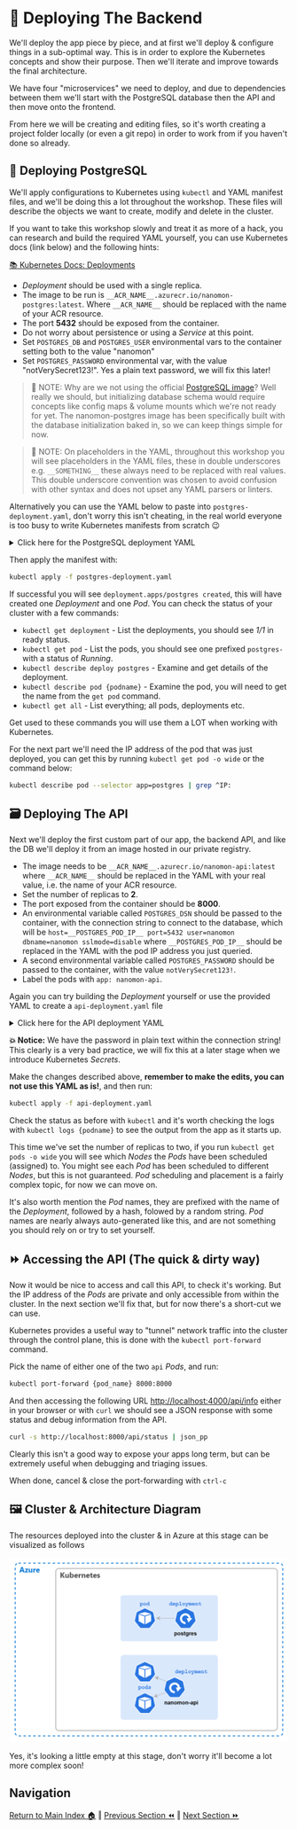 # 🚀 Deploying The Backend

We'll deploy the app piece by piece, and at first we'll deploy & configure things in a sub-optimal way. This is in order
to explore the Kubernetes concepts and show their purpose. Then we'll iterate and improve towards the final
architecture.

We have four "microservices" we need to deploy, and due to dependencies between them we'll start with the PostgreSQL
database then the API and then move onto the frontend.

From here we will be creating and editing files, so it's worth creating a project folder locally (or even a git repo) in
order to work from if you haven't done so already.

## 🍃 Deploying PostgreSQL

We'll apply configurations to Kubernetes using `kubectl` and YAML manifest files, and we'll be doing this a lot
throughout the workshop. These files will describe the objects we want to create, modify and delete in the cluster.

If you want to take this workshop slowly and treat it as more of a hack, you can research and build the required YAML
yourself, you can use Kubernetes docs (link below) and the following hints:

[📚 Kubernetes Docs: Deployments](https://kubernetes.io/docs/concepts/workloads/controllers/deployment/)

- _Deployment_ should be used with a single replica.
- The image to be run is `__ACR_NAME__.azurecr.io/nanomon-postgres:latest`. Where `__ACR_NAME__` should be replaced with
  the name of your ACR resource.
- The port **5432** should be exposed from the container.
- Do not worry about persistence or using a _Service_ at this point.
- Set `POSTGRES_DB` and `POSTGRES_USER` environmental vars to the container setting both to the value "nanomon"
- Set `POSTGRES_PASSWORD` environmental var, with the value "notVerySecret123!". Yes a plain text password, we will fix
  this later!

> 📝 NOTE: Why are we not using the official [PostgreSQL image](https://hub.docker.com/_/postgres)? Well really we
> should, but initializing database schema would require concepts like config maps & volume mounts which we're not ready
> for yet. The nanomon-postgres image has been specifically built with the database initialization baked in, so we can
> keep things simple for now.

> 📝 NOTE: On placeholders in the YAML, throughout this workshop you will see placeholders in the YAML files, these in
> double underscores e.g. `__SOMETHING__` these always need to be replaced with real values. This double underscore
> convention was chosen to avoid confusion with other syntax and does not upset any YAML parsers or linters.

Alternatively you can use the YAML below to paste into `postgres-deployment.yaml`, don't worry this isn't cheating, in
the real world everyone is too busy to write Kubernetes manifests from scratch 😉

<details markdown="1">
<summary>Click here for the PostgreSQL deployment YAML</summary>

```yaml
apiVersion: apps/v1
kind: Deployment

metadata:
  name: postgres

spec:
  replicas: 1
  selector:
    matchLabels:
      app: postgres

  template:
    metadata:
      labels:
        app: postgres

    spec:
      containers:
        - name: postgres
          image: __ACR_NAME__.azurecr.io/nanomon-postgres:latest

          ports:
            - containerPort: 5432

          env:
            - name: POSTGRES_DB
              value: "nanomon"
            - name: POSTGRES_USER
              value: "nanomon"
            - name: POSTGRES_PASSWORD
              value: "notVerySecret123!"
```

</details>

Then apply the manifest with:

```bash
kubectl apply -f postgres-deployment.yaml
```

If successful you will see `deployment.apps/postgres created`, this will have created one _Deployment_ and one _Pod_.
You can check the status of your cluster with a few commands:

- `kubectl get deployment` - List the deployments, you should see _1/1_ in ready status.
- `kubectl get pod` - List the pods, you should see one prefixed `postgres-` with a status of _Running_.
- `kubectl describe deploy postgres` - Examine and get details of the deployment.
- `kubectl describe pod {podname}` - Examine the pod, you will need to get the name from the `get pod` command.
- `kubectl get all` - List everything; all pods, deployments etc.

Get used to these commands you will use them a LOT when working with Kubernetes.

For the next part we'll need the IP address of the pod that was just deployed, you can get this by running
`kubectl get pod -o wide` or the command below:

```bash
kubectl describe pod --selector app=postgres | grep ^IP:
```

## 🗃️ Deploying The API

Next we'll deploy the first custom part of our app, the backend API, and like the DB we'll deploy it from an image
hosted in our private registry.

- The image needs to be `__ACR_NAME__.azurecr.io/nanomon-api:latest` where `__ACR_NAME__` should be replaced in the YAML
  with your real value, i.e. the name of your ACR resource.
- Set the number of replicas to **2**.
- The port exposed from the container should be **8000**.
- An environmental variable called `POSTGRES_DSN` should be passed to the container, with the connection string to
  connect to the database, which will be
  `host=__POSTGRES_POD_IP__ port=5432 user=nanomon dbname=nanomon sslmode=disable` where `__POSTGRES_POD_IP__` should be
  replaced in the YAML with the pod IP address you just queried.
- A second environmental variable called `POSTGRES_PASSWORD` should be passed to the container, with the value
  `notVerySecret123!`.
- Label the pods with `app: nanomon-api`.

Again you can try building the _Deployment_ yourself or use the provided YAML to create a `api-deployment.yaml` file

<details markdown="1">
<summary>Click here for the API deployment YAML</summary>

```yaml
kind: Deployment
apiVersion: apps/v1

metadata:
  name: nanomon-api

spec:
  replicas: 2
  selector:
    matchLabels:
      app: nanomon-api

  template:
    metadata:
      labels:
        app: nanomon-api

    spec:
      containers:
        - name: api-container

          image: __ACR_NAME__.azurecr.io/nanomon-api:latest
          imagePullPolicy: Always

          ports:
            - containerPort: 8000

          env:
            - name: POSTGRES_DSN
              value: "host=__POSTGRES_POD_IP__ port=5432 user=nanomon dbname=nanomon sslmode=disable"
            - name: POSTGRES_PASSWORD
              value: "notVerySecret123!"
```

</details>

**💥 Notice:** We have the password in plain text within the connection string! This clearly is a very bad practice, we
will fix this at a later stage when we introduce Kubernetes _Secrets_.

Make the changes described above, **remember to make the edits, you can not use this YAML as is!**, and then run:

```bash
kubectl apply -f api-deployment.yaml
```

Check the status as before with `kubectl` and it's worth checking the logs with `kubectl logs {podname}` to see the
output from the app as it starts up.

This time we've set the number of replicas to two, if you run `kubectl get pods -o wide` you will see which _Nodes_ the
_Pods_ have been scheduled (assigned) to. You might see each _Pod_ has been scheduled to different _Nodes_, but this is
not guaranteed. _Pod_ scheduling and placement is a fairly complex topic, for now we can move on.

It's also worth mention the _Pod_ names, they are prefixed with the name of the _Deployment_, followed by a hash,
folowed by a random string. _Pod_ names are nearly always auto-generated like this, and are not something you should
rely on or try to set yourself.

## ⏩ Accessing the API (The quick & dirty way)

Now it would be nice to access and call this API, to check it's working. But the IP address of the _Pods_ are private
and only accessible from within the cluster. In the next section we'll fix that, but for now there's a short-cut we can
use.

Kubernetes provides a useful way to "tunnel" network traffic into the cluster through the control plane, this is done
with the `kubectl port-forward` command.

Pick the name of either one of the two `api` _Pods_, and run:

```bash
kubectl port-forward {pod_name} 8000:8000
```

And then accessing the following URL [http://localhost:4000/api/info](http://localhost:4000/api/info) either in your
browser or with `curl` we should see a JSON response with some status and debug information from the API.

```sh
curl -s http://localhost:8000/api/status | json_pp
```

Clearly this isn't a good way to expose your apps long term, but can be extremely useful when debugging and triaging
issues.

When done, cancel & close the port-forwarding with `ctrl-c`

## 🖼️ Cluster & Architecture Diagram

The resources deployed into the cluster & in Azure at this stage can be visualized as follows

![architecture diagram](./diagram.drawio.png)

Yes, it's looking a little empty at this stage, don't worry it'll become a lot more complex soon!

## Navigation

[Return to Main Index 🏠](../readme.md) ‖ [Previous Section ⏪](../03-the-application/readme.md) ‖
[Next Section ⏩](../05-network-basics/readme.md)
